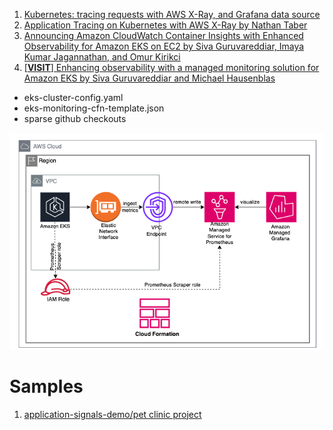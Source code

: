 
1. [Kubernetes: tracing requests with AWS X-Ray, and Grafana data source](https://rtfm.co.ua/en/kubernetes-tracing-requests-with-aws-x-ray-and-grafana-data-source/)
1. [Application Tracing on Kubernetes with AWS X-Ray by Nathan Taber](https://aws.amazon.com/blogs/compute/application-tracing-on-kubernetes-with-aws-x-ray/)
1. [Announcing Amazon CloudWatch Container Insights with Enhanced Observability for Amazon EKS on EC2 by Siva Guruvareddiar, Imaya Kumar Jagannathan, and Omur Kirikci ](https://aws.amazon.com/blogs/mt/new-container-insights-with-enhanced-observability-for-amazon-eks/)
1. [[**VISIT**] Enhancing observability with a managed monitoring solution for Amazon EKS by Siva Guruvareddiar and Michael Hausenblas](https://aws.amazon.com/blogs/mt/enhancing-observability-with-a-managed-monitoring-solution-for-amazon-eks/)
- eks-cluster-config.yaml
- eks-monitoring-cfn-template.json
- sparse github checkouts

<img src="./images/amazon-eks-observability-1.png" title="amazon-eks-observability" width="900"/>

# Samples

1. [application-signals-demo/pet clinic project](https://github.com/aws-observability/application-signals-demo#eks-demo)